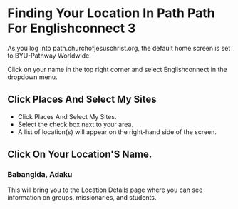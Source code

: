 # Finding Your Location In Path Path For Englishconnect 3

As you log into path.churchofjesuschrist.org, the default home screen is set to BYU-Pathway Worldwide.

Click on your name in the top right corner and select Englishconnect in the dropdown menu.

## Click Places And Select My Sites

- Click Places And Select My Sites.
- Select the check box next to your area.
- A list of location(s) will appear on the right-hand side of the screen.

## Click On Your Location'S Name.

### Babangida, Adaku

This will bring you to the Location Details page where you can see information on groups, missionaries, and students.


